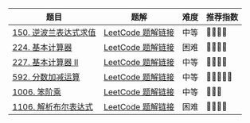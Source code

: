 | 题目                                                         | 题解                                                         | 难度 | 推荐指数 |
| ------------------------------------------------------------ | ------------------------------------------------------------ | ---- | -------- |
| [150. 逆波兰表达式求值](https://leetcode-cn.com/problems/evaluate-reverse-polish-notation/) | [LeetCode 题解链接](https://leetcode-cn.com/problems/evaluate-reverse-polish-notation/solution/yi-ti-shuang-jie-xi-tong-zhan-shu-zu-mo-i1eq3/) | 中等 | 🤩🤩🤩🤩     |
| [224. 基本计算器](https://leetcode-cn.com/problems/basic-calculator/) | [LeetCode 题解链接](https://leetcode-cn.com/problems/basic-calculator/solution/shuang-zhan-jie-jue-tong-yong-biao-da-sh-olym/) | 困难 | 🤩🤩🤩🤩     |
| [227. 基本计算器 II](https://leetcode-cn.com/problems/basic-calculator-ii/) | [LeetCode 题解链接](https://leetcode-cn.com/problems/basic-calculator-ii/solution/shi-yong-shuang-zhan-jie-jue-jiu-ji-biao-c65k/) | 中等 | 🤩🤩🤩🤩     |
| [592. 分数加减运算](https://leetcode.cn/problems/fraction-addition-and-subtraction/) | [LeetCode 题解链接](https://leetcode.cn/problems/fraction-addition-and-subtraction/solution/by-ac_oier-rmpy/) | 中等 | 🤩🤩🤩🤩🤩    |
| [1006. 笨阶乘](https://leetcode-cn.com/problems/clumsy-factorial/) | [LeetCode 题解链接](https://leetcode-cn.com/problems/clumsy-factorial/solution/gong-shui-san-xie-tong-yong-biao-da-shi-nngfp/) | 中等 | 🤩🤩🤩      |
| [1106. 解析布尔表达式](https://leetcode.cn/problems/parsing-a-boolean-expression/) | [LeetCode 题解链接](https://leetcode-cn.com/problems/tag-validator/solution/by-ac_oier-9l8z/) | 困难 | 🤩🤩🤩🤩     |



